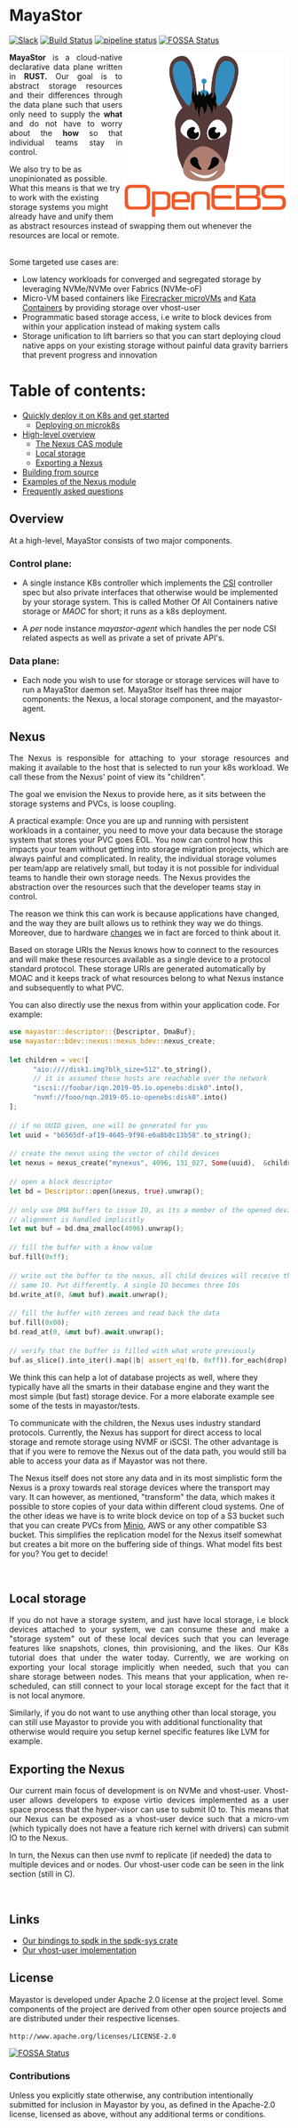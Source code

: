 # MayaStor

[![Slack](https://img.shields.io/badge/JOIN-SLACK-blue)]( https://openebs-community.slack.com)
[![Build Status](https://travis-ci.org/openebs/MayaStor.svg?branch=master)](https://travis-ci.org/openebs/MayaStor)
[![pipeline status](https://gitlab.com/mayastor/MayaStor/badges/master/pipeline.svg)](https://gitlab.com/mayastor/MayaStor/commits/master)
[![FOSSA Status](https://app.fossa.io/api/projects/git%2Bgithub.com%2Fopenebs%2FMayaStor.svg?type=shield)](https://app.fossa.io/projects/git%2Bgithub.com%2Fopenebs%2FMayaStor?ref=badge_shield)

<img width="300" align="right" alt="OpenEBS Logo" src="https://raw.githubusercontent.com/cncf/artwork/master/projects/openebs/stacked/color/openebs-stacked-color.png" xmlns="http://www.w3.org/1999/html">

<p align="justify">
<strong>MayaStor</strong> is a cloud-native declarative data plane written in <strong>RUST.</strong>
Our goal is to abstract storage resources and their differences through the data plane such that users only need to
supply the <strong>what</strong> and do not have to worry about the <strong>how</strong> so that individual teams stay in control.

We also try to be as unopinionated as possible. What this means is that we try to work with the existing storage systems
 you might already have and unify them as abstract resources instead of swapping them out whenever the resources are local
 or remote.
<br>
<br>
</p>

Some targeted use cases are:

 - Low latency workloads for converged and segregated storage by leveraging NVMe/NVMe over Fabrics (NVMe-oF)
 - Micro-VM based containers like [Firecracker microVMs](https://github.com/firecracker-microvm/firecracker) and [Kata Containers](https://github.com/kata-containers/kata-containers) by providing storage over vhost-user
 - Programmatic based storage access, i.e write to block devices from within your application instead of making system calls
 - Storage unification to lift barriers so that you can start deploying cloud native apps on your existing storage without painful data gravity barriers that prevent progress and innovation

Table of contents:
==================
- [Quickly deploy it on K8s and get started](/doc/quick.md)
    - [Deploying on microk8s](/doc/microk8s.md)
- [High-level overview](#overview)
    - [The Nexus CAS module](#Nexus)
    - [Local storage](#local-storage)
    - [Exporting a Nexus](#exporting-the-nexus)
- [Building from source](/doc/build.md)
- [Examples of the Nexus module](/doc/mcli.md)
- [Frequently asked questions](/doc/FAQ.md)

## Overview

At a high-level, MayaStor consists of two major components.

### **Control plane:**

 * A single instance K8s controller which implements the [CSI](https://github.com/container-storage-interface/spec/blob/master/spec.md)
 controller spec but also private interfaces that otherwise would be implemented by your storage system.  This is called Mother Of All Containers native storage or *MAOC*  for short; it runs as a k8s deployment.

 * A _per_ node instance *mayastor-agent* which handles the per node CSI related aspects as well as private a set of private API's.

### **Data plane:**

* Each node you wish to use for storage or storage services will have to run a MayaStor daemon set. MayaStor itself has three major components: the Nexus, a local storage component, and the mayastor-agent.

## Nexus

<p align="justify">
The Nexus is responsible for attaching to your storage resources and making it available to the host that is
selected to run your k8s workload. We call these from the Nexus' point of view its "children".

The goal we envision the Nexus to provide here, as it sits between the storage systems and PVCs, is loose coupling.

A practical example: Once you are up and running with persistent workloads in a container, you need to move your data because
the storage system that stores your PVC goes EOL.  You now can control how this impacts your team without getting into storage
migration projects, which are always painful and complicated.  In reality, the individual storage volumes per team/app are
relatively small, but today it is not possible for individual teams to handle their own storage needs. The Nexus provides the
abstraction over the resources such that the developer teams stay in control.

The reason we think this can work is because applications have changed, and the way they are built allows us to rethink
they way we do things. Moreover, due to hardware [changes](https://searchstorage.techtarget.com/tip/NVMe-performance-challenges-expose-the-CPU-chokepoint)
we in fact are forced to think about it.

Based on storage URIs the Nexus knows how to connect to the resources and will make these resources available as
a single device to a protocol standard protocol. These storage URIs are generated automatically by MOAC and it keeps
track of what resources belong to what Nexus instance and subsequently to what PVC.

You can also directly use the nexus from within your application code. For example:
</p>

```rust
use mayastor::descriptor::{Descriptor, DmaBuf};
use mayastor::bdev::nexus::nexus_bdev::nexus_create;

let children = vec![
      "aio:////disk1.img?blk_size=512".to_string(),
      // it is assumed these hosts are reachable over the network
      "iscsi://foobar/iqn.2019-05.io.openebs:disk0".into(),
      "nvmf://fooo/nqn.2019-05.io-openebs:disk0".into()
];

// if no UUID given, one will be generated for you
let uuid = "b6565df-af19-4645-9f98-e6a8b8c13b58".to_string();

// create the nexus using the vector of child devices
let nexus = nexus_create("mynexus", 4096, 131_027, Some(uuid),  &children).await.unwrap();

// open a block descriptor
let bd = Descriptor::open(&nexus, true).unwrap();

// only use DMA buffers to issue IO, as its a member of the opened device
// alignment is handled implicitly
let mut buf = bd.dma_zmalloc(4096).unwrap();

// fill the buffer with a know value
buf.fill(0xff);

// write out the buffer to the nexus, all child devices will receive the
// same IO. Put differently. A single IO becomes three IOs
bd.write_at(0, &mut buf).await.unwrap();

// fill the buffer with zeroes and read back the data
buf.fill(0x00);
bd.read_at(0, &mut buf).await.unwrap();

// verify that the buffer is filled with what wrote previously
buf.as_slice().into_iter().map(|b| assert_eq!(b, 0xff)).for_each(drop);
```

<p align="justify">

We think this can help a lot of database projects as well, where they typically have all the smarts in their database engine
and they want the most simple (but fast) storage device. For a more elaborate example see some of the tests in mayastor/tests.

To communicate with the children, the Nexus uses industry standard protocols. Currently, the Nexus has support for
direct access to local storage and remote storage using NVMF or iSCSI. The other advantage is that if you were to remove
the Nexus out of the data path, you would still ba able to access your data as if Mayastor was not there.

The Nexus itself does not store any data and in its most simplistic form the Nexus is a proxy towards real storage
devices where the transport may vary. It can however, as mentioned, "transform" the data, which makes it possible to
store copies of your data within different cloud systems. One of the other ideas we have is to write block device on top
of a S3 bucket such that you can create PVCs from [Minio](https://min.io/), AWS or any other compatible S3 bucket. This
simplifies the replication model for the Nexus itself somewhat but creates a bit more on the buffering side of things.
What model fits best for you? You get to decide!

<br>
</p>

## Local storage

<p align="justify">
If you do not have a storage system, and just have local storage, i.e block devices attached to your system, we can
consume these and make a "storage system" out of these local devices such that
you can leverage features like snapshots, clones, thin provisioning, and the likes. Our K8s tutorial does that under
the water today. Currently, we are working on exporting your local storage implicitly when needed, such that you can
share storage between nodes. This means that your application, when re-scheduled, can still connect to your local storage
except for the fact that it is not local anymore.

Similarly, if you do not want to use anything other than local storage, you can still use Mayastor to provide you with
additional functionality that otherwise would require you setup kernel specific features like LVM for example.
<br>
</p>

## Exporting the Nexus

<p align="justify">
Our current main focus of development is on NVMe and vhost-user. Vhost-user allows developers to expose virtio devices
implemented as a user space process that the hyper-visor can use to submit IO to. This means that our Nexus can be exposed as a
vhost-user device such that a micro-vm (which typically does not have a feature rich kernel with drivers) can submit IO
to the Nexus.

In turn, the Nexus can then use nvmf to replicate (if needed) the data to multiple devices and or nodes. Our
vhost-user code can be seen in the link section (still in C).

<br>
</p>

## Links

- [Our bindings to spdk in the spdk-sys crate](https://github.com/openebs/spdk-sys)
- [Our vhost-user implementation](https://github.com/openebs/vhost-user)

## License

Mayastor is developed under Apache 2.0 license at the project level. Some components of the project are derived from
other open source projects and are distributed under their respective licenses.

```http://www.apache.org/licenses/LICENSE-2.0```


[![FOSSA Status](https://app.fossa.io/api/projects/git%2Bgithub.com%2Fopenebs%2FMayaStor.svg?type=large)](https://app.fossa.io/projects/git%2Bgithub.com%2Fopenebs%2FMayaStor?ref=badge_large)

### Contributions

Unless you explicitly state otherwise, any contribution intentionally submitted for
inclusion in Mayastor by you, as defined in the Apache-2.0 license, licensed as above,
without any additional terms or conditions.

